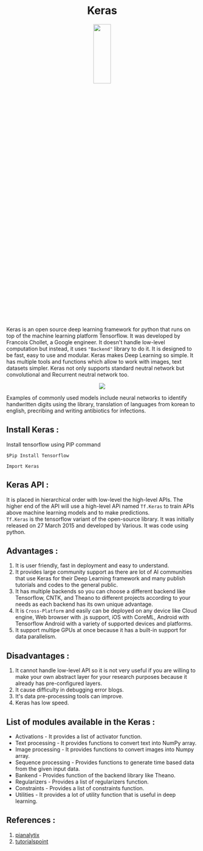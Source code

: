  <h1 align="center"> Keras </h1>
 <p align = "center">  
 <img src="https://keras.io/img/logo-k-keras-wb.png" style="width:30%; height:20%; display: block;"/></p>    

 Keras is an open source deep learning framework for python that runs on top of the machine learning platform Tensorflow. It was developed by Francois Chollet, a Google engineer. It doesn't handle low-level computation but instead, it uses `"Backend"` library to do it. It is designed to be fast, easy to use and modular. Keras makes Deep Learning so simple. It has multiple tools and functions which allow to work with images, text datasets simpler. Keras not only supports standard neutral network but convolutional and Recurrent neutral network too.   
  
  <p align = "center">  
 <img src="https://lh5.googleusercontent.com/zb9sUF6uiEeGZODZsOvaES3b1e1H-iFWd21bf-oXo1WFrA-74BpyC9wx6O0s05p_Y9kM6HKar9KBAb5MRRStVJ0BKhQuNqmoxXsUclW7ZZCTmpWT6AXzczE0h5xbN_zXBv8ftXtN"/></p>
 Examples of commonly used models include neural networks to identify handwritten digits using the library, translation of languages from korean to english, precribing and writing antibiotics for infections.
      

 ## Install Keras :
 Install tensorflow using PIP command
 ```
 $Pip Install Tensorflow
 ```  
 ```
 Import Keras
 ```    
 ## Keras API :
 It is placed in hierarchical order with low-level the high-level APIs. The higher end of the API will use a high-level APi named `Tf.Keras` to train APIs above machine learning models and to make predictions.  
 `Tf.Keras` is the tensorflow variant of the open-source library.
 It was initially released on 27 March 2015 and developed by Various. It was code using python.   

 ## Advantages :
 1. It is user friendly, fast in deployment and easy to understand.
 2. It provides large community support as there are lot of AI communities that use Keras for their Deep Learning framework and many publish tutorials and codes to the general public.
 3. It has multiple backends so you can choose a different backend like Tensorflow, CNTK, and Theano to different projects according to your needs as each backend has its own unique advantage.
 4. It is `Cross-Platform` and easily can be deployed on any device like Cloud engine, Web browser with .js support, iOS with CoreML, Android with Tensorflow Android with a variety of supported devices and platforms.
 5. It support multipe GPUs at once because it has a built-in support for data parallelism.  
   
 ## Disadvantages :  
 1. It cannot handle low-level API so it is not very useful if you are willing to make your own abstract layer for your research purposes because it already has pre-configured layers.   
 2. It cause difficulty in debugging error blogs.
 3. It's data pre-processing tools can improve.
 4. Keras has low speed.  

 ## List of modules available in the Keras :
 * Activations - It provides a list of activator function.
 * Text processing - It provides functions to convert text into NumPy array.
 * Image processing - It provides functions to convert images into Numpy array.
 * Sequence processing - Provides functions to generate time based data from the given input data.
 * Bankend - Provides function of the backend library like Theano.
 * Regularizers - Provides a list of regularizers function.
 * Constraints - Provides a list of constraints function.
 * Utilities - It provides a lot of utility function that is useful in deep learning.  

 ## References :  
 1. [pianalytix](https://pianalytix.com/keras-open-source-software-library/)  
 2. [tutorialspoint](https://www.tutorialspoint.com/keras/index.htm)


